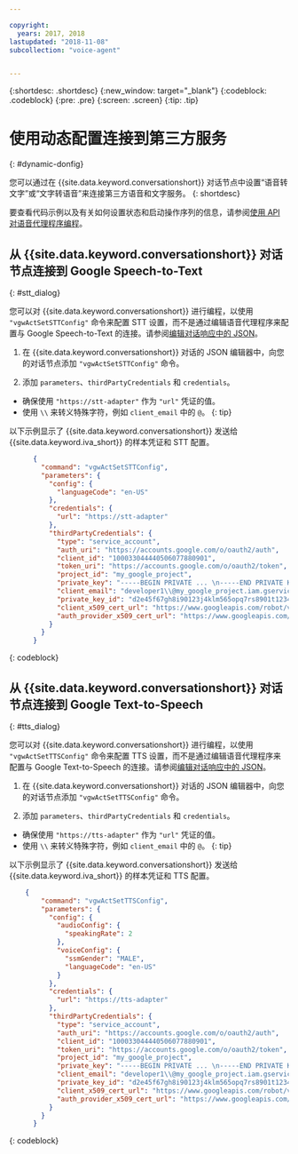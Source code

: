 ```yaml
---

copyright:
  years: 2017, 2018
lastupdated: "2018-11-08"
subcollection: "voice-agent"


---
```


{:shortdesc: .shortdesc}
{:new_window: target="_blank"}
{:codeblock: .codeblock}
{:pre: .pre}
{:screen: .screen}
{:tip: .tip}


# 使用动态配置连接到第三方服务
{: #dynamic-donfig}

您可以通过在 {{site.data.keyword.conversationshort}} 对话节点中设置“语音转文字”或“文字转语音”来连接第三方语音和文字服务。
{: shortdesc}

要查看代码示例以及有关如何设置状态和启动操作序列的信息，请参阅[使用 API 对语音代理程序编程](/docs/services/voice-agent?topic=voice-agent-api)。

## 从 {{site.data.keyword.conversationshort}} 对话节点连接到 Google Speech-to-Text
{: #stt_dialog}

您可以对 {{site.data.keyword.conversationshort}} 进行编程，以使用 `"vgwActSetSTTConfig"` 命令来配置 STT 设置，而不是通过编辑语音代理程序来配置与 Google Speech-to-Text 的连接。请参阅[编辑对话响应中的 JSON](/docs/services/voice-agent?topic=voice-agent-api#json-editor)。

1. 在 {{site.data.keyword.conversationshort}} 对话的 JSON 编辑器中，向您的对话节点添加 `"vgwActSetSTTConfig"` 命令。

1. 添加 `parameters`、`thirdPartyCredentials` 和 `credentials`。

  * 确保使用 `"https://stt-adapter"` 作为 `"url"` 凭证的值。
  * 使用 `\\` 来转义特殊字符，例如 `client_email` 中的 `@`。
  {: tip}

  以下示例显示了 {{site.data.keyword.conversationshort}} 发送给 {{site.data.keyword.iva_short}} 的样本凭证和 STT 配置。

  ```json
        {
          "command": "vgwActSetSTTConfig",
          "parameters": {
            "config": {
              "languageCode": "en-US"
            },
            "credentials": {
              "url": "https://stt-adapter"
            },
            "thirdPartyCredentials": {
              "type": "service_account",
              "auth_uri": "https://accounts.google.com/o/oauth2/auth",
              "client_id": "100033044440506077880901",
              "token_uri": "https://accounts.google.com/o/oauth2/token",
              "project_id": "my_google_project",
              "private_key": "-----BEGIN PRIVATE ... \n-----END PRIVATE KEY-----\n",
              "client_email": "developer1\\@my_google_project.iam.gserviceaccount.com",
              "private_key_id": "d2e45f67gh8i90123j4klm565opq7rs8901t1234",
              "client_x509_cert_url": "https://www.googleapis.com/robot/v1/metadata/x509/developer1@my_google_project.iam.gserviceaccount.com",
              "auth_provider_x509_cert_url": "https://www.googleapis.com/oauth2/v1/certs"
            }
          }
        }
  ```
  {: codeblock}


## 从 {{site.data.keyword.conversationshort}} 对话节点连接到 Google Text-to-Speech
{: #tts_dialog}

您可以对 {{site.data.keyword.conversationshort}} 进行编程，以使用 `"vgwActSetTTSConfig"` 命令来配置 TTS 设置，而不是通过编辑语音代理程序来配置与 Google Text-to-Speech 的连接。请参阅[编辑对话响应中的 JSON](/docs/services/voice-agent?topic=voice-agent-api#json-editor)。

1. 在 {{site.data.keyword.conversationshort}} 对话的 JSON 编辑器中，向您的对话节点添加 `"vgwActSetTTSConfig"` 命令。

1. 添加 `parameters`、`thirdPartyCredentials` 和 `credentials`。

  * 确保使用 `"https://tts-adapter"` 作为 `"url"` 凭证的值。
  * 使用 `\\` 来转义特殊字符，例如 `client_email` 中的 `@`。
  {: tip}

  以下示例显示了 {{site.data.keyword.conversationshort}} 发送给 {{site.data.keyword.iva_short}} 的样本凭证和 TTS 配置。

  ```json
      {
          "command": "vgwActSetTTSConfig",
          "parameters": {
            "config": {
              "audioConfig": {
                "speakingRate": 2
              },
              "voiceConfig": {
                "ssmGender": "MALE",
                "languageCode": "en-US"
              }
            },
            "credentials": {
              "url": "https://tts-adapter"
            },
            "thirdPartyCredentials": {
              "type": "service_account",
              "auth_uri": "https://accounts.google.com/o/oauth2/auth",
              "client_id": "100033044440506077880901",
              "token_uri": "https://accounts.google.com/o/oauth2/token",
              "project_id": "my_google_project",
              "private_key": "-----BEGIN PRIVATE ... \n-----END PRIVATE KEY-----\n",
              "client_email": "developer1\\@my_google_project.iam.gserviceaccount.com",
              "private_key_id": "d2e45f67gh8i90123j4klm565opq7rs8901t1234",
              "client_x509_cert_url": "https://www.googleapis.com/robot/v1/metadata/x509/developer1@my_google_project.iam.gserviceaccount.com",
              "auth_provider_x509_cert_url": "https://www.googleapis.com/oauth2/v1/certs"
            }
          }
        }
  ```
  {: codeblock}
